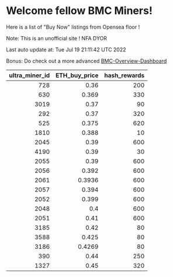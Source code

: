 # Welcome fellow BMC Miners!
Here is a list of "Buy Now" listings from Opensea floor !

Note: This is an unofficial site ! NFA DYOR

Last auto update at: Tue Jul 19 21:11:42 UTC 2022

Bonus: Do check out a more advanced [BMC-Overview-Dashboard](https://dune.com/defifunk/BMC-Overview-Dashboard)


|   ultra_miner_id |   ETH_buy_price |   hash_rewards |
|-----------------:|----------------:|---------------:|
|              728 |          0.36   |            200 |
|              630 |          0.369  |            330 |
|             3019 |          0.37   |             90 |
|              292 |          0.37   |            320 |
|              525 |          0.375  |            620 |
|             1810 |          0.388  |             10 |
|             2045 |          0.39   |            600 |
|             4190 |          0.39   |             30 |
|             2055 |          0.39   |            600 |
|             2056 |          0.392  |            600 |
|             2061 |          0.3936 |            600 |
|             2057 |          0.394  |            600 |
|             2052 |          0.399  |            600 |
|             2048 |          0.4    |            600 |
|             2051 |          0.41   |            600 |
|             3185 |          0.42   |             80 |
|             3588 |          0.425  |             80 |
|             3186 |          0.4269 |             80 |
|              390 |          0.44   |            250 |
|             1327 |          0.45   |            320 |